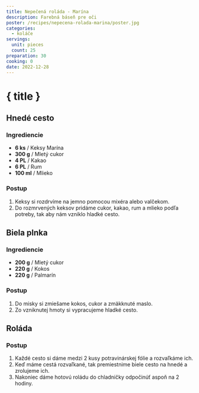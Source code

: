 ```yaml
---
title: Nepečená roláda - Marína
description: Farebná báseň pre oči
poster: /recipes/nepecena-rolada-marina/poster.jpg
categories:
  - koláče
servings:
  unit: pieces
  count: 25
preparation: 30
cooking: 0
date: 2022-12-28
---
```


# { title }

## Hnedé cesto

### Ingrediencie

- **6 ks** / Keksy Marína
- **300 g** / Mletý cukor
- **4 PL** / Kakao
- **6 PL** / Rum
- **100 ml** / Mlieko

### Postup

1. Keksy si rozdrvíme na jemno pomocou mixéra alebo valčekom.
2. Do rozmrvených keksov pridáme cukor, kakao, rum a mlieko podľa potreby, tak aby nám vzniklo hladké cesto.

## Biela plnka

### Ingrediencie

- **200 g** / Mletý cukor
- **220 g** / Kokos
- **220 g** / Palmarín

### Postup

1. Do misky si zmiešame kokos, cukor a zmäkknuté maslo.
2. Zo vzniknutej hmoty si vypracujeme hladké cesto.

## Roláda

### Postup

1. Každé cesto si dáme medzi 2 kusy potravinárskej fólie a rozvaľkáme ich.
2. Keď máme cestá rozvaľkané, tak premiestnime biele cesto na hnedé a zrolujeme ich.
3. Nakoniec dáme hotovú roládu do chladničky odpočinúť aspoň na 2 hodiny.

